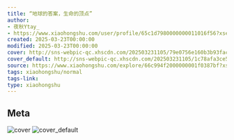 ```yaml
---
title: “地球的答案，生命的顶点”
author:
- 夜秋Ytay_
- https://www.xiaohongshu.com/user/profile/65c1d7980000000011016f56?xsec_token=undefined
created: 2025-03-23T00:00:00
modified: 2025-03-23T00:00:00
cover: http://sns-webpic-qc.xhscdn.com/202503231105/79e0756e160b3b93fac4e377e2174efc/1040g2sg316shljm3ju6g5pe1quc4arqm6hp7d90!nc_n_webp_prv_1
cover_default: http://sns-webpic-qc.xhscdn.com/202503231105/1c78afa3ce5f08d3d5a347b6881ba57f/1040g2sg316shljm3ju6g5pe1quc4arqm6hp7d90!nc_n_webp_mw_1
source: https://www.xiaohongshu.com/explore/66c994f2000000001f0387bf?xsec_token=ABv7OSIeAN56-Ra0wCx_bXzqWtmUIjqlB9AVgJr5PxGQU=
tags: xiaohongshu/normal
tags-link:
type: xiaohongshu
---
```


## Meta

![cover](http://sns-webpic-qc.xhscdn.com/202503231105/79e0756e160b3b93fac4e377e2174efc/1040g2sg316shljm3ju6g5pe1quc4arqm6hp7d90!nc_n_webp_prv_1)
![cover_default](http://sns-webpic-qc.xhscdn.com/202503231105/1c78afa3ce5f08d3d5a347b6881ba57f/1040g2sg316shljm3ju6g5pe1quc4arqm6hp7d90!nc_n_webp_mw_1)
